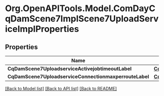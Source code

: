 # Org.OpenAPITools.Model.ComDayCqDamScene7ImplScene7UploadServiceImplProperties
## Properties

Name | Type | Description | Notes
------------ | ------------- | ------------- | -------------
**CqDamScene7UploadserviceActivejobtimeoutLabel** | [**ConfigNodePropertyInteger**](ConfigNodePropertyInteger.md) |  | [optional] 
**CqDamScene7UploadserviceConnectionmaxperrouteLabel** | [**ConfigNodePropertyInteger**](ConfigNodePropertyInteger.md) |  | [optional] 

[[Back to Model list]](../README.md#documentation-for-models) [[Back to API list]](../README.md#documentation-for-api-endpoints) [[Back to README]](../README.md)

